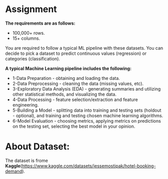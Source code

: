 # Assignment

 **The requirements are as follows:**
- 100,000+ rows.
- 15+ columns.

You are required to follow a typical ML pipeline with these datasets. You can decide to pick a dataset to predict continuous values (regression) or categories (classification).

**A typical Machine Learning pipeline includes the following:**
- 1-Data Preparation - obtaining and loading the data.
- 2-Data Preprocessing - cleaning the data (missing values, etc).
- 3-Exploratory Data Analysis (EDA) - generating summaries and utilizing other statistical methods, and visualizing the data. 
- 4-Data Processing - feature selection/extraction and feature engineering.
- 5-Building a Model - splitting data into training and testing sets (holdout - optional), and training and testing chosen machine learning algorithms.
- 6-Model Evaluation - choosing metrics, applying metrics on predictions on the testing set, selecting the best model in your opinion.

# About Dataset:
The dataset is frome **Kaggle**(https://www.kaggle.com/datasets/jessemostipak/hotel-booking-demand).

